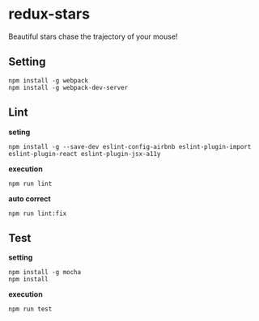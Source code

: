 # redux-stars

Beautiful stars chase the trajectory of your mouse! 

## Setting

```
npm install -g webpack  
npm install -g webpack-dev-server  
```

## Lint

**seting**

```
npm install -g --save-dev eslint-config-airbnb eslint-plugin-import eslint-plugin-react eslint-plugin-jsx-a11y
```
**execution**

```
npm run lint
```

**auto correct**

```
npm run lint:fix
```

## Test


**setting**

```
npm install -g mocha
npm install
```

**execution**
```
npm run test
```
